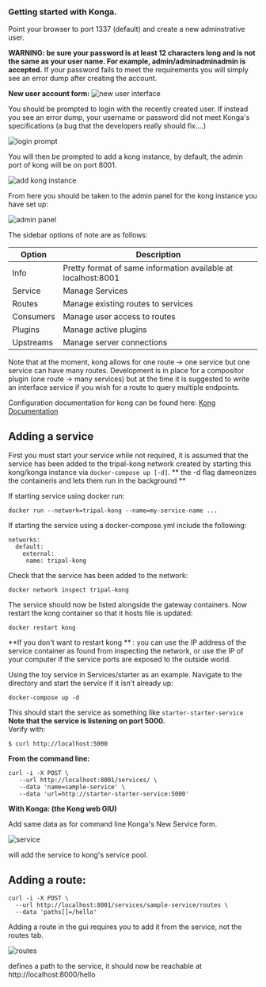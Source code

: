 ### Getting started with Konga.

Point your browser to port 1337 (default)
and create a new adminstrative user.  

**WARNING: be sure your password is at least 12 characters long and is not the
same as your user name. For example, admin/adminadminadmin is accepted.** If
your password fails to meet the requirements you will simply see an error dump
after creating the account.

**New user account form:**
![new user interface](img/newuser.png)

You should be prompted to login with the recently created user. If instead you 
see an error dump, your username or password did not meet Konga's specifications
(a bug that the developers really should fix....)

![login prompt](img/login.png)

You will then be prompted to add a kong instance, by default, the admin
port of kong will be on port 8001.

![add kong instance](img/addinstance.png)

From here you should be taken to the admin panel for the kong instance
you have set up:

![admin panel](img/admin.png)

The sidebar options of note are as follows:

| Option | Description |
| ------ | ----------- |
| Info   | Pretty format of same information available at localhost:8001|
| Service | Manage Services |
| Routes | Manage existing routes to services |
| Consumers | Manage user access to routes |
| Plugins | Manage active plugins |
| Upstreams | Manage server connections |

Note that at the moment, kong allows for one route -> one service
but one service can have many routes. Development is in place for
a compositor plugin (one route -> many services) but at the time it
is suggested to write an interface service if you wish for a route to
query multiple endpoints.

Configuration documentation for kong can be found here:
[Kong Documentation](https://docs.konghq.com/1.0.x/getting-started/configuring-a-service/)

## Adding a service
First you must start your service while not required, it is assumed that the
service has been added to the tripal-kong network created by starting this
kong/konga instance via `docker-compose up [-d]`.
** the -d flag dameonizes the containeris and lets them run in the background **

If starting service using docker run:

```
docker run --network=tripal-kong --name=my-service-name ...
```

If starting the service using a docker-compose.yml include the following:

```
networks:
  default:
    external:
     name: tripal-kong
```

Check that the service has been added to the network:
```
docker network inspect tripal-kong
```

The service should now be listed alongside the gateway containers.
Now restart the kong container so that it hosts file is updated:

```
docker restart kong
```
**If you don't want to restart kong ** : you can use the IP address of 
the service container as found from inspecting the network, or use the
IP of your computer if the service ports are exposed to the outside
world.


Using the toy service in Services/starter as an example.
Navigate to the directory and start the service if it isn't already up:
```
docker-compose up -d
```
This should start the service as something like `starter-starter-service`
 **Note that the service is listening on port 5000.**  
Verify with:

    $ curl http://localhost:5000

**From the command line:**

    curl -i -X POST \  
       --url http://localhost:8001/services/ \  
       --data 'name=sample-service' \  
       --data 'url=http://starter-starter-service:5000'  


**With Konga: (the Kong web GIU)**  

Add same data as for command line Konga's New Service form.  

![service](img/addsvc.png)

will add the service to kong's service pool.

## Adding a route:
```
curl -i -X POST \
  --url http://localhost:8001/services/sample-service/routes \
  --data 'paths[]=/hello'
```

Adding a route in the gui requires you to add it from the service, not the 
routes tab.

![routes](img/routes.png)

defines a path to the service, it should now be reachable at http://localhost:8000/hello

